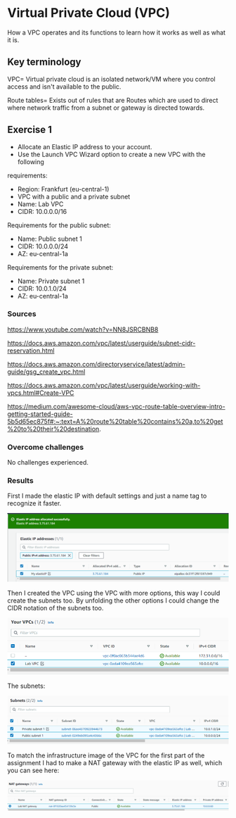 # Virtual Private Cloud (VPC)
How a VPC operates and its functions to learn how it works as well as what it is.

## Key terminology
VPC= Virtual private cloud is an isolated network/VM where you control access and isn't available to the public.

Route tables= Exists out of rules that are Routes which are used to direct where network traffic from a subnet or gateway is directed towards.

## Exercise 1
- Allocate an Elastic IP address to your account.
- Use the Launch VPC Wizard option to create a new VPC with the following 

requirements:
- Region: Frankfurt (eu-central-1)
- VPC with a public and a private subnet
- Name: Lab VPC
- CIDR: 10.0.0.0/16

Requirements for the public subnet:
- Name: Public subnet 1
- CIDR: 10.0.0.0/24
- AZ: eu-central-1a

Requirements for the private subnet:
- Name: Private subnet 1
- CIDR: 10.0.1.0/24
- AZ: eu-central-1a

### Sources
https://www.youtube.com/watch?v=NN8JSRCBNB8

https://docs.aws.amazon.com/vpc/latest/userguide/subnet-cidr-reservation.html

https://docs.aws.amazon.com/directoryservice/latest/admin-guide/gsg_create_vpc.html

https://docs.aws.amazon.com/vpc/latest/userguide/working-with-vpcs.html#Create-VPC

https://medium.com/awesome-cloud/aws-vpc-route-table-overview-intro-getting-started-guide-5b5d65ec875f#:~:text=A%20route%20table%20contains%20a,to%20get%20to%20their%20destination.

### Overcome challenges
No challenges experienced.

### Results
First I made the elastic IP with default settings and just a name tag to recognize it faster.

![alt text](https://github.com/Techgrounds-Cloud-9/cloud-9-Ephraim52/blob/a91a4b5423ca74deaf5da7294b372bf715ea3551/00_includes/week%206/AWS%2010/AWS10_ex1_elasticIP.png)

Then I created the VPC using the VPC with more options, this way I could create the subnets too. By unfolding the other options I could change the CIDR notation of the subnets too.

![alt text](https://github.com/Techgrounds-Cloud-9/cloud-9-Ephraim52/blob/a91a4b5423ca74deaf5da7294b372bf715ea3551/00_includes/week%206/AWS%2010/AWS10_ex1_LabVPC.png)

The subnets:

![alt text](https://github.com/Techgrounds-Cloud-9/cloud-9-Ephraim52/blob/a91a4b5423ca74deaf5da7294b372bf715ea3551/00_includes/week%206/AWS%2010/AWS10_ex1_subnets_az1.png)

To match the infrastructure image of the VPC for the first part of the assignment I had to make a NAT gateway with the elastic IP as well, which you can see here:

![alt text](https://github.com/Techgrounds-Cloud-9/cloud-9-Ephraim52/blob/a91a4b5423ca74deaf5da7294b372bf715ea3551/00_includes/week%206/AWS%2010/AWS10_ex1_NAT_gateway.png)

